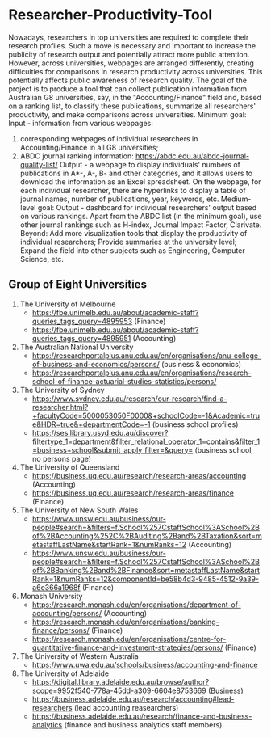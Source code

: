 # Researcher-Productivity-Tool

Nowadays, researchers in top universities are required to complete their research profiles. Such a move is necessary and important to increase the publicity of research output and potentially attract more public attention. However, across universities, webpages are arranged differently, creating difficulties for comparisons in research productivity across universities. This potentially affects public awareness of research quality. The goal of the project is to produce a tool that can collect publication information from Australian G8 universities, say, in the "Accounting/Finance" field and, based on a ranking list, to classify these publications, summarize all researchers' productivity, and make comparisons across universities. Minimum goal: Input - information from various webpages: 

1) corresponding webpages of individual researchers in Accounting/Finance in all G8 universities; 
2) ABDC journal ranking information: https://abdc.edu.au/abdc-journal-quality-list/ Output - a webpage to display individuals' numbers of publications in A*-, A-, B- and other categories, and it allows users to download the information as an Excel spreadsheet. On the webpage, for each individual researcher, there are hyperlinks to display a table of journal names, number of publications, year, keywords, etc. Medium-level goal: Output - dashboard for individual researchers' output based on various rankings. Apart from the ABDC list (in the minimum goal), use other journal rankings such as H-index, Journal Impact Factor, Clarivate. Beyond: Add more visualization tools that display the productivity of individual researchers; Provide summaries at the university level; Expand the field into other subjects such as Engineering, Computer Science, etc.

## Group of Eight Universities

1. The University of Melbourne
    - https://fbe.unimelb.edu.au/about/academic-staff?queries_tags_query=4895953 (Finance)
    - https://fbe.unimelb.edu.au/about/academic-staff?queries_tags_query=4895951 (Accounting)
2. The Australian National University
    - https://researchportalplus.anu.edu.au/en/organisations/anu-college-of-business-and-economics/persons/ (business & economics)
    - https://researchportalplus.anu.edu.au/en/organisations/research-school-of-finance-actuarial-studies-statistics/persons/
4. The University of Sydney
    - https://www.sydney.edu.au/research/our-research/find-a-researcher.html?+facultyCode=5000053050F0000&+schoolCode=-1&Academic=true&HDR=true&+departmentCode=-1 (business school profiles)
    - https://ses.library.usyd.edu.au/discover?filtertype_1=department&filter_relational_operator_1=contains&filter_1=business+school&submit_apply_filter=&query= (business school, no persons page)
6. The University of Queensland
    - https://business.uq.edu.au/research/research-areas/accounting (Accounting)
    - https://business.uq.edu.au/research/research-areas/finance (Finance)
7. The University of New South Wales
   - https://www.unsw.edu.au/business/our-people#search=&filters=f.School%257CstaffSchool%3ASchool%2Bof%2BAccounting%252C%2BAuditing%2Band%2BTaxation&sort=metastaffLastName&startRank=1&numRanks=12 (Accounting)
   - https://www.unsw.edu.au/business/our-people#search=&filters=f.School%257CstaffSchool%3ASchool%2Bof%2BBanking%2Band%2BFinance&sort=metastaffLastName&startRank=1&numRanks=12&componentId=be58b4d3-9485-4512-9a39-a6e366a1968f (Finance)
9. Monash University
    - https://research.monash.edu/en/organisations/department-of-accounting/persons/ (Accounting)
    - https://research.monash.edu/en/organisations/banking-finance/persons/ (Finance)
    - https://research.monash.edu/en/organisations/centre-for-quantitative-finance-and-investment-strategies/persons/ (Finance)
10. The University of Western Australia
    - https://www.uwa.edu.au/schools/business/accounting-and-finance
11. The University of Adelaide
    - https://digital.library.adelaide.edu.au/browse/author?scope=9952f540-778a-45dd-a309-6604e8753669 (Business)
    - https://business.adelaide.edu.au/research/accounting#lead-researchers (lead accounting reasearchers)
    - https://business.adelaide.edu.au/research/finance-and-business-analytics (finance and business analytics staff members)
